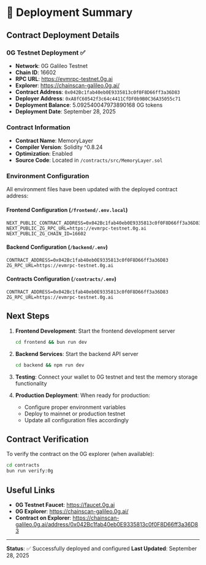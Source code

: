 # 🚀 Deployment Summary

## Contract Deployment Details

### 0G Testnet Deployment ✅
- **Network**: 0G Galileo Testnet
- **Chain ID**: 16602  
- **RPC URL**: https://evmrpc-testnet.0g.ai
- **Explorer**: https://chainscan-galileo.0g.ai/
- **Contract Address**: `0x042Bc1fab40eb0E9335813c0f0F8D66ff3a36D83`
- **Deployer Address**: `0xA8fC60542f3c64c4411CfDF0b9B0C36A35055c71`
- **Deployment Balance**: 5.092540047973890168 0G tokens
- **Deployment Date**: September 28, 2025

### Contract Information
- **Contract Name**: MemoryLayer
- **Compiler Version**: Solidity ^0.8.24
- **Optimization**: Enabled
- **Source Code**: Located in `/contracts/src/MemoryLayer.sol`

### Environment Configuration

All environment files have been updated with the deployed contract address:

#### Frontend Configuration (`/frontend/.env.local`)
```env
NEXT_PUBLIC_CONTRACT_ADDRESS=0x042Bc1fab40eb0E9335813c0f0F8D66ff3a36D83
NEXT_PUBLIC_ZG_RPC_URL=https://evmrpc-testnet.0g.ai
NEXT_PUBLIC_ZG_CHAIN_ID=16602
```

#### Backend Configuration (`/backend/.env`)
```env
CONTRACT_ADDRESS=0x042Bc1fab40eb0E9335813c0f0F8D66ff3a36D83
ZG_RPC_URL=https://evmrpc-testnet.0g.ai
```

#### Contracts Configuration (`/contracts/.env`)
```env
CONTRACT_ADDRESS=0x042Bc1fab40eb0E9335813c0f0F8D66ff3a36D83
ZG_RPC_URL=https://evmrpc-testnet.0g.ai
```

## Next Steps

1. **Frontend Development**: Start the frontend development server
   ```bash
   cd frontend && bun run dev
   ```

2. **Backend Services**: Start the backend API server
   ```bash
   cd backend && npm run dev
   ```

3. **Testing**: Connect your wallet to 0G testnet and test the memory storage functionality

4. **Production Deployment**: When ready for production:
   - Configure proper environment variables
   - Deploy to mainnet or production testnet
   - Update all configuration files accordingly

## Contract Verification

To verify the contract on the 0G explorer (when available):
```bash
cd contracts
bun run verify:0g
```

## Useful Links

- **0G Testnet Faucet**: https://faucet.0g.ai
- **0G Explorer**: https://chainscan-galileo.0g.ai/
- **Contract on Explorer**: https://chainscan-galileo.0g.ai/address/0x042Bc1fab40eb0E9335813c0f0F8D66ff3a36D83

---

**Status**: ✅ Successfully deployed and configured
**Last Updated**: September 28, 2025